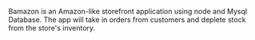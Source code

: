 
Bamazon is an Amazon-like storefront application using node and Mysql Database.
The app will take in orders from customers and deplete stock from the store's inventory.
